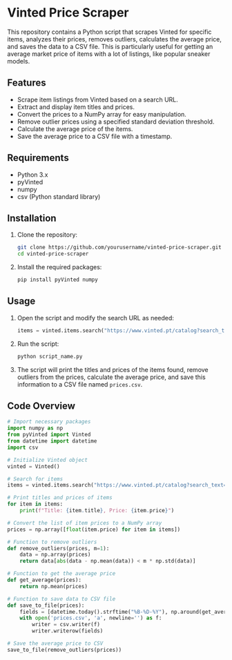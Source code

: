 # Vinted Price Scraper

This repository contains a Python script that scrapes Vinted for specific items, analyzes their prices, removes outliers, calculates the average price, and saves the data to a CSV file. This is particularly useful for getting an average market price of items with a lot of listings, like popular sneaker models.

## Features

- Scrape item listings from Vinted based on a search URL.
- Extract and display item titles and prices.
- Convert the prices to a NumPy array for easy manipulation.
- Remove outlier prices using a specified standard deviation threshold.
- Calculate the average price of the items.
- Save the average price to a CSV file with a timestamp.

## Requirements

- Python 3.x
- pyVinted
- numpy
- csv (Python standard library)

## Installation

1. Clone the repository:
    ```sh
    git clone https://github.com/yourusername/vinted-price-scraper.git
    cd vinted-price-scraper
    ```

2. Install the required packages:
    ```sh
    pip install pyVinted numpy
    ```

## Usage

1. Open the script and modify the search URL as needed:
    ```python
    items = vinted.items.search("https://www.vinted.pt/catalog?search_text=jordan%204%20bred", 100, 1)
    ```

2. Run the script:
    ```sh
    python script_name.py
    ```

3. The script will print the titles and prices of the items found, remove outliers from the prices, calculate the average price, and save this information to a CSV file named `prices.csv`.

## Code Overview

```python
# Import necessary packages
import numpy as np
from pyVinted import Vinted
from datetime import datetime
import csv

# Initialize Vinted object
vinted = Vinted()

# Search for items
items = vinted.items.search("https://www.vinted.pt/catalog?search_text=jordan%204%20bred", 100, 1)

# Print titles and prices of items
for item in items:
    print(f"Title: {item.title}, Price: {item.price}")

# Convert the list of item prices to a NumPy array
prices = np.array([float(item.price) for item in items])

# Function to remove outliers
def remove_outliers(prices, m=1):
    data = np.array(prices)
    return data[abs(data - np.mean(data)) < m * np.std(data)]

# Function to get the average price
def get_average(prices):
    return np.mean(prices)

# Function to save data to CSV file
def save_to_file(prices):
    fields = [datetime.today().strftime("%B-%D-%Y"), np.around(get_average(prices), 2)]
    with open('prices.csv', 'a', newline='') as f:
        writer = csv.writer(f)
        writer.writerow(fields)

# Save the average price to CSV
save_to_file(remove_outliers(prices))
